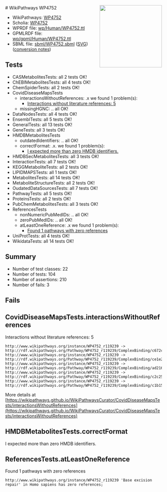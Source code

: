 <img style="float: right; width: 200px" src="../logo.png" />
# WikiPathways WP4752

* WikiPathways: [WP4752](https://identifiers.org/wikipathways:WP4752)
* Scholia: [WP4752](https://scholia.toolforge.org/wikipathways/WP4752)
* WPRDF file: [wp/Human/WP4752.ttl](../wp/Human/WP4752.ttl)
* GPMLRDF file: [wp/gpml/Human/WP4752.ttl](../wp/gpml/Human/WP4752.ttl)
* SBML file: [sbml/WP4752.sbml](../sbml/WP4752.sbml) ([SVG](../sbml/WP4752.svg)) ([conversion notes](../sbml/WP4752.txt))

## Tests
* CASMetabolitesTests: all 2 tests OK!
* ChEBIMetabolitesTests: all 4 tests OK!
* ChemSpiderTests: all 2 tests OK!
* CovidDiseaseMapsTests
    * interactionsWithoutReferences: .x we found 1 problem(s):
        * [Interactions without literature references: 5](#2e295933)
    * missingHGNC: .. all OK!
* DataNodesTests: all 4 tests OK!
* EnsemblTests: all 5 tests OK!
* GeneralTests: all 13 tests OK!
* GeneTests: all 3 tests OK!
* HMDBMetabolitesTests
    * outdatedIdentifiers: .. all OK!
    * correctFormat: .x. we found 1 problem(s):
        * [I expected more than zero HMDB identifiers.](#ad154c1e)
* HMDBSecMetabolitesTests: all 3 tests OK!
* InteractionTests: all 7 tests OK!
* KEGGMetaboliteTests: all 2 tests OK!
* LIPIDMAPSTests: all 1 tests OK!
* MetabolitesTests: all 14 tests OK!
* MetaboliteStructureTests: all 2 tests OK!
* OudatedDataSourcesTests: all 7 tests OK!
* PathwayTests: all 5 tests OK!
* ProteinsTests: all 2 tests OK!
* PubChemMetabolitesTests: all 3 tests OK!
* ReferencesTests
    * nonNumericPubMedIDs: .. all OK!
    * zeroPubMedIDs: .. all OK!
    * atLeastOneReference: .x we found 1 problem(s):
        * [Found 1 pathways with zero references](#35eb778e)
* UniProtTests: all 4 tests OK!
* WikidataTests: all 14 tests OK!


## Summary

* Number of test classes: 22
* Number of tests: 104
* Number of assertions: 210
* Number of fails: 3

## Fails

<a name="2e295933" />

## CovidDiseaseMapsTests.interactionsWithoutReferences

Interactions without literature references: 5
```
http://www.wikipathways.org/instance/WP4752_r119239 -> http://rdf.wikipathways.org/Pathway/WP4752_r119239/ComplexBinding/c672c
http://www.wikipathways.org/instance/WP4752_r119239 -> http://rdf.wikipathways.org/Pathway/WP4752_r119239/ComplexBinding/ce1e2
http://www.wikipathways.org/instance/WP4752_r119239 -> http://rdf.wikipathways.org/Pathway/WP4752_r119239/ComplexBinding/ad216
http://www.wikipathways.org/instance/WP4752_r119239 -> http://rdf.wikipathways.org/Pathway/WP4752_r119239/ComplexBinding/c2c25
http://www.wikipathways.org/instance/WP4752_r119239 -> http://rdf.wikipathways.org/Pathway/WP4752_r119239/ComplexBinding/c1b15
```

More details at [https://wikipathways.github.io/WikiPathwaysCurator/CovidDiseaseMapsTests/interactionsWithoutReferences](https://wikipathways.github.io/WikiPathwaysCurator/CovidDiseaseMapsTests/interactionsWithoutReferences)

<a name="ad154c1e" />

## HMDBMetabolitesTests.correctFormat

I expected more than zero HMDB identifiers.
<a name="35eb778e" />

## ReferencesTests.atLeastOneReference

Found 1 pathways with zero references
```
http://www.wikipathways.org/instance/WP4752_r119239 'Base excision repair' in Homo sapiens has zero references; 
```

